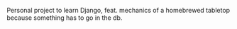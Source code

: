 Personal project to learn Django, feat. mechanics of a homebrewed tabletop because something has to go in the db.
